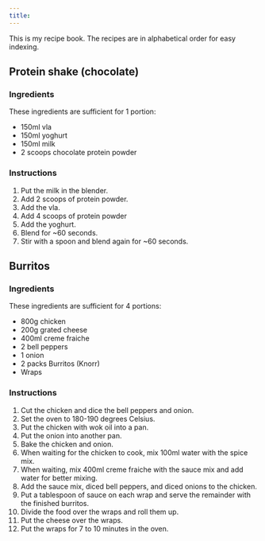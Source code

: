 ```yaml
---
title:
---
```


This is my recipe book. The recipes are in alphabetical order for easy
indexing.

## Protein shake (chocolate)

### Ingredients

These ingredients are sufficient for 1 portion:

-   150ml vla
-   150ml yoghurt
-   150ml milk
-   2 scoops chocolate protein powder

### Instructions

1.  Put the milk in the blender.
2.  Add 2 scoops of protein powder.
3.  Add the vla.
4.  Add 4 scoops of protein powder
5.  Add the yoghurt.
6.  Blend for \~60 seconds.
7.  Stir with a spoon and blend again for \~60 seconds.

## Burritos

### Ingredients

These ingredients are sufficient for 4 portions:

-   800g chicken
-   200g grated cheese
-   400ml creme fraiche
-   2 bell peppers
-   1 onion
-   2 packs Burritos (Knorr)
-   Wraps

### Instructions

1.  Cut the chicken and dice the bell peppers and onion.
2.  Set the oven to 180-190 degrees Celsius.
3.  Put the chicken with wok oil into a pan.
4.  Put the onion into another pan.
5.  Bake the chicken and onion.
6.  When waiting for the chicken to cook, mix 100ml water with the spice
    mix.
7.  When waiting, mix 400ml creme fraiche with the sauce mix and add
    water for better mixing.
8.  Add the sauce mix, diced bell peppers, and diced onions to the
    chicken.
9.  Put a tablespoon of sauce on each wrap and serve the remainder with
    the finished burritos.
10. Divide the food over the wraps and roll them up.
11. Put the cheese over the wraps.
12. Put the wraps for 7 to 10 minutes in the oven.
